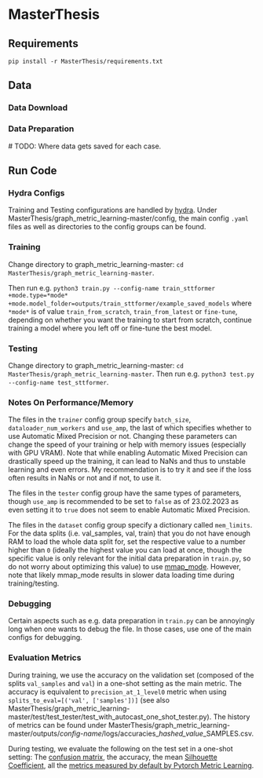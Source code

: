 # MasterThesis

## Requirements

```
pip install -r MasterThesis/requirements.txt
```

## Data

### Data Download

### Data Preparation

\# TODO: Where data gets saved for each case.

## Run Code

### Hydra Configs

Training and Testing configurations are handled by [hydra](https://github.com/facebookresearch/hydra). Under MasterThesis/graph_metric_learning-master/config, the main config 
```.yaml``` files as well as directories to the config groups can be found.  

### Training

Change directory to graph_metric_learning-master: ```cd MasterThesis/graph_metric_learning-master```.

Then run e.g. ```python3 train.py --config-name train_sttformer +mode.type=*mode* +mode.model_folder=outputs/train_sttformer/example_saved_models``` where 
```*mode*``` is of value ```train_from_scratch```, ```train_from_latest``` or ```fine-tune```, depending on whether you want the training to start from scratch, 
continue training a model where you left off or fine-tune the best model. 

### Testing

Change directory to graph_metric_learning-master: ```cd MasterThesis/graph_metric_learning-master```. Then run e.g. ```python3 test.py --config-name test_sttformer```.

### Notes On Performance/Memory

The files in the ```trainer``` config group specify ```batch_size```, ```dataloader_num_workers``` and ```use_amp```, the last of which specifies whether to use Automatic Mixed Precision or not.
Changing these parameters can change the speed of your training or help with memory issues (especially with GPU VRAM). Note that while enabling Automatic Mixed Precision can drastically speed up the training, it 
can lead to NaNs and thus to unstable learning and even errors. My recommendation is to try it and see if the loss often results in NaNs or not and if not, to use it.

The files in the ```tester``` config group have the same types of parameters, though ```use_amp``` is recommended to be set to ```false``` as of 23.02.2023 as 
even setting it to ```true``` does not seem to enable Automatic Mixed Precision.

The files in the ```dataset``` config group specify a dictionary called ```mem_limits```. For the data splits (i.e. val_samples, val, train) that you do not have enough RAM
to load the whole data split for, set the respective value to a number higher than ```0``` (ideally the highest value you can load at once, though the specific value is only
relevant for the initial data preparation in ```train.py```, so do not worry about optimizing this value) to use [mmap_mode](https://numpy.org/doc/stable/reference/generated/numpy.memmap.html).
However, note that likely mmap_mode results in slower data loading time during training/testing.

### Debugging

Certain aspects such as e.g. data preparation in ```train.py``` can be annoyingly long when one wants to debug the file. In those cases, use one of the main configs for debugging.

### Evaluation Metrics

During training, we use the accuracy on the validation set (composed of the splits ```val_samples``` and ```val```) in a one-shot setting as the main metric. 
The accuracy is equivalent to ```precision_at_1_level0``` metric when using ```splits_to_eval=[('val', ['samples'])]``` (see also MasterThesis/graph_metric_learning-master/test/test_tester/test_with_autocast_one_shot_tester.py).
The history of metrics can be found under MasterThesis/graph_metric_learning-master/outputs/*config-name*/logs/accuracies_*hashed_value*_SAMPLES.csv.

During testing, we evaluate the following on the test set in a one-shot setting: The [confusion matrix](https://scikit-learn.org/stable/modules/generated/sklearn.metrics.confusion_matrix.html), the accuracy, the mean [Silhouette Coefficient](https://scikit-learn.org/stable/modules/generated/sklearn.metrics.silhouette_score.html#sklearn.metrics.silhouette_score),
all the [metrics measured by default by Pytorch Metric Learning](https://kevinmusgrave.github.io/pytorch-metric-learning/accuracy_calculation/#explanations-of-the-default-accuracy-metrics).
